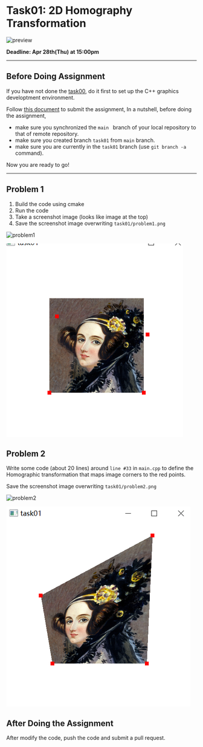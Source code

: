 # Task01: 2D Homography Transformation

![preview](preview.png)

**Deadline: Apr 28th(Thu) at 15:00pm**

----

## Before Doing Assignment

If you have not done the [task00](../task00), do it first to set up the C++ graphics developtment environment.

Follow [this document](../doc/submit.md) to submit the assignment, In a nutshell, before doing the assignment,  
- make sure you synchronized the `main ` branch of your local repository  to that of remote repository.
- make sure you created branch `task01` from `main` branch.
- make sure you are currently in the `task01` branch (use `git branch -a` command).

Now you are ready to go!

---

## Problem 1

1. Build the code using cmake
2. Run the code
3. Take a screenshot image (looks like image at the top)
4. Save the screenshot image overwriting `task01/problem1.png`

![problem1](problem1.png)



![](img1.png)


## Problem 2

Write some code (about 20 lines) around `line #33` in `main.cpp` to define the Homographic transformation that maps image corners to the  red points. 

Save the screenshot image overwriting `task01/problem2.png`

![problem2](problem2.png)



![](img2.png)


## After Doing the Assignment

After modify the code, push the code and submit a pull request. 
